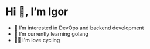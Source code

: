 # Hi 👋, I’m Igor

- 👀 I’m interested in DevOps and backend development
- 🌱 I’m currently learning golang
- 🚴🏻 I'm love cycling

<!-- comment
  another line 
  comment bla bla-->